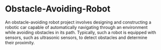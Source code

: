# Obstacle-Avoiding-Robot
An obstacle-avoiding robot project involves designing and constructing a robotic car capable of automatically navigating through an environment while avoiding obstacles in its path. Typically, such a robot is equipped with sensors, such as ultrasonic sensors, to detect obstacles and determine their proximity.
